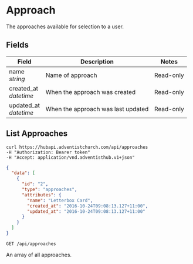 # Approach

The approaches available for selection to a user.

## Fields

Field | Description | Notes
----- | ----------- | -----
name<br> *string* | Name of approach | Read-only
created_at<br> *datetime* | When the approach was created | Read-only
updated_at<br> *datetime* | When the approach was last updated | Read-only

## List Approaches
```shell
curl https://hubapi.adventistchurch.com/api/approaches
-H "Authorization: Bearer token"
-H "Accept: application/vnd.adventisthub.v1+json"
```
```json
{
  "data": [
    {
      "id": "2",
      "type": "approaches",
      "attributes": {
        "name": "Letterbox Card",
        "created_at": "2016-10-24T09:08:13.127+11:00",
        "updated_at": "2016-10-24T09:08:13.127+11:00"
      }
    }
  ]
}
```

`GET /api/approaches`

An array of all approaches.